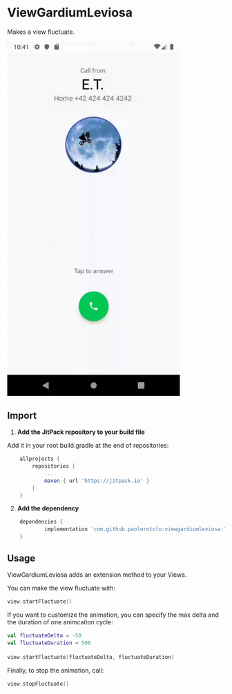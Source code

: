 # ViewGardiumLeviosa
Makes a view fluctuate.

<img src="https://github.com/paolorotolo/ViewGardiumLeviosa/blob/master/art/viewgardiumleviosa.gif" width="400">

## Import
1. **Add the JitPack repository to your build file**

 Add it in your root build.gradle at the end of repositories:
```gradle
	allprojects {
		repositories {
			...
			maven { url 'https://jitpack.io' }
		}
	}
```

2. **Add the dependency**

```gradle
	dependencies {
	        implementation 'com.github.paolorotolo:viewgardiumleviosa:1.0.0'
	}
```

## Usage
ViewGardiumLeviosa adds an extension method to your Views.

You can make the view fluctuate with:
```kotlin
view.startFluctuate()
```

If you want to customize the animation, you can specify the max delta and the duration of one animcaiton cycle:
```kotlin
val fluctuateDelta = -50
val fluctuateDuration = 500

view.startFluctuate(fluctuateDelta, fluctuateDuration)
```

Finally, to stop the animation, call:
```kotlin
view.stopFluctuate()
```
